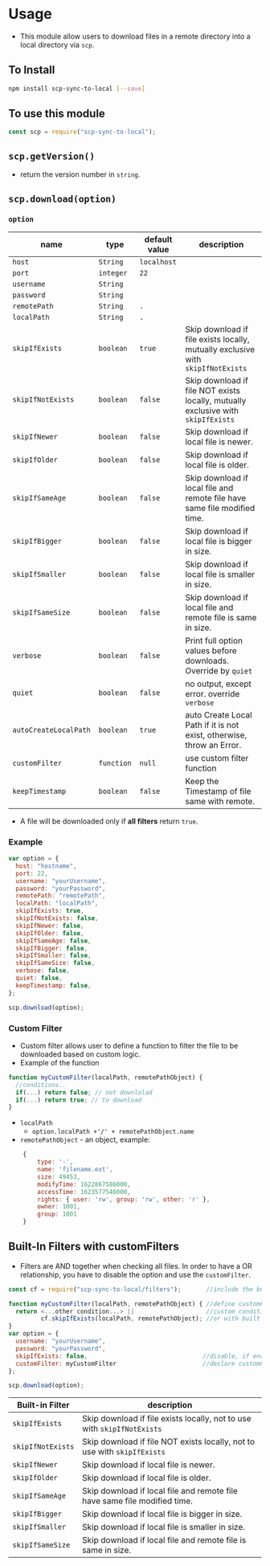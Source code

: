 # Usage

- This module allow users to download files in a remote directory into a local directory via `scp`.

## To Install

```bash
npm install scp-sync-to-local [--save]
```

## To use this module

```js
const scp = require("scp-sync-to-local");
```

## `scp.getVersion()`

- return the version number in `string`.

## `scp.download(option)`

### `option`

| name                  | type       | default value | description                                                                      |
| --------------------- | ---------- | ------------- | -------------------------------------------------------------------------------- |
| `host`                | `String`   | `localhost`   |                                                                                  |
| `port`                | `integer`  | `22`          |                                                                                  |
| `username`            | `String`   |               |                                                                                  |
| `password`            | `String`   |               |                                                                                  |
| `remotePath`          | `String`   | `.`           |                                                                                  |
| `localPath`           | `String`   | `.`           |                                                                                  |
| `skipIfExists`        | `boolean`  | `true`        | Skip download if file exists locally, mutually exclusive with `skipIfNotExists`  |
| `skipIfNotExists`     | `boolean`  | `false`       | Skip download if file NOT exists locally, mutually exclusive with `skipIfExists` |
| `skipIfNewer`         | `boolean`  | `false`       | Skip download if local file is newer.                                            |
| `skipIfOlder`         | `boolean`  | `false`       | Skip download if local file is older.                                            |
| `skipIfSameAge`       | `boolean`  | `false`       | Skip download if local file and remote file have same file modified time.        |
| `skipIfBigger`        | `boolean`  | `false`       | Skip download if local file is bigger in size.                                   |
| `skipIfSmaller`       | `boolean`  | `false`       | Skip download if local file is smaller in size.                                  |
| `skipIfSameSize`      | `boolean`  | `false`       | Skip download if local file and remote file is same in size.                     |
| `verbose`             | `boolean`  | `false`       | Print full option values before downloads. Override by `quiet`                   |
| `quiet`               | `boolean`  | `false`       | no output, except error. override `verbose`                                      |
| `autoCreateLocalPath` | `boolean`  | `true`        | auto Create Local Path if it is not exist, otherwise, throw an Error.            |
| `customFilter`        | `function` | `null`        | use custom filter function                                                       |
| `keepTimestamp`       | `boolean`  | `false`       | Keep the Timestamp of file same with remote.                                     |

- A file will be downloaded only if **all filters** return `true`.

### Example

```js
var option = {
  host: "hostname",
  port: 22,
  username: "yourUsername",
  password: "yourPassword",
  remotePath: "remotePath",
  localPath: "localPath",
  skipIfExists: true,
  skipIfNotExists: false,
  skipIfNewer: false,
  skipIfOlder: false,
  skipIfSameAge: false,
  skipIfBigger: false,
  skipIfSmaller: false,
  skipIfSameSize: false,
  verbose: false,
  quiet: false,
  keepTimestamp: false,
};

scp.download(option);
```

### Custom Filter

- Custom filter allows user to define a function to filter the file to be downloaded based on custom logic.
- Example of the function

```js
function myCustomFilter(localPath, remotePathObject) {
  //conditions..
  if(...) return false; // not downlolad
  if(...) return true; // to download
}
```

- `localPath`
  - `option.localPath +'/' + remotePathObject.name`
- `remotePathObject` - an object, example:

```js
    {
        type: '-',
        name: 'filename.ext',
        size: 49453,
        modifyTime: 1622867586000,
        accessTime: 1623577546000,
        rights: { user: 'rw', group: 'rw', other: 'r' },
        owner: 1001,
        group: 1001
    }
```

## Built-In Filters with customFilters

- Filters are AND together when checking all files. In order to have a OR relationship, you have to disable the option and use the `customFilter`.

```js
const cf = require("scp-sync-to-local/filters");       //include the built-in filters

function myCustomFilter(localPath, remotePathObject) { //define customFilters
  return <...other condition...> ||                    //custom condition
         cf.skipIfExists(localPath, remotePathObject); //or with built in filters
}
var option = {
  username: "yourUsername",
  password: "yourPassword",
  skipIfExists: false,                                //disable, if enable, this will an AND condition
  customFilter: myCustomFilter                        //declare customFilter
};

scp.download(option);
```

| Built-in Filter   | description                                                               |
| ----------------- | ------------------------------------------------------------------------- |
| `skipIfExists`    | Skip download if file exists locally, not to use with `skipIfNotExists`   |
| `skipIfNotExists` | Skip download if file NOT exists locally, not to use with `skipIfExists`  |
| `skipIfNewer`     | Skip download if local file is newer.                                     |
| `skipIfOlder`     | Skip download if local file is older.                                     |
| `skipIfSameAge`   | Skip download if local file and remote file have same file modified time. |
| `skipIfBigger`    | Skip download if local file is bigger in size.                            |
| `skipIfSmaller`   | Skip download if local file is smaller in size.                           |
| `skipIfSameSize`  | Skip download if local file and remote file is same in size.              |
